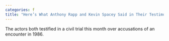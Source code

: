 ```yaml
---
categories: f
title: "Here’s What Anthony Rapp and Kevin Spacey Said in Their Testimony"
---
```

The actors both testified in a civil trial this month over accusations of an encounter in 1986.